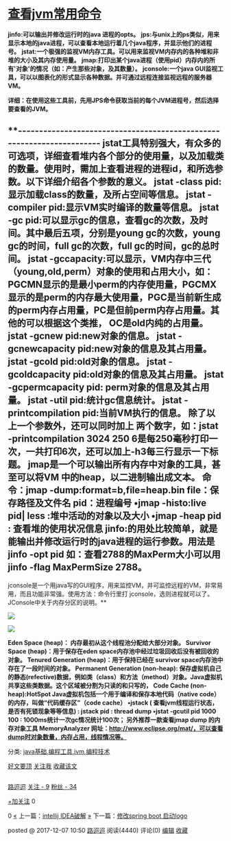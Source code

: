 # [查看jvm常用命令](https://www.cnblogs.com/chenglc/p/7997988.html)

**jinfo:可以输出并修改运行时的java 进程的opts。**
**jps:与unix上的ps类似，用来显示本地的java进程，可以查看本地运行着几个java程序，并显示他们的进程号。**
**jstat:一个极强的监视VM内存工具。可以用来监视VM内存内的各种堆和非堆的大小及其内存使用量。**
**jmap:打印出某个java进程（使用pid）内存内的所有'对象'的情况（如：产生那些对象，及其数量）。**
**jconsole:一个java GUI监视工具，可以以图表化的形式显示各种数据。并可通过远程连接监视远程的服务器VM。**

**详细：在使用这些工具前，先用JPS命令获取当前的每个JVM进程号，然后选择要查看的JVM。**

**----------------------------------------------------------------------
jstat工具特别强大，有众多的可选项，详细查看堆内各个部分的使用量，以及加载类的数量。使用时，需加上查看进程的进程id，和所选参数。以下详细介绍各个参数的意义。
jstat -class pid:显示加载class的数量，及所占空间等信息。
jstat -compiler pid:显示VM实时编译的数量等信息。
jstat -gc pid:可以显示gc的信息，查看gc的次数，及时间。其中最后五项，分别是young gc的次数，young gc的时间，full gc的次数，full gc的时间，gc的总时间。
jstat -gccapacity:可以显示，VM内存中三代（young,old,perm）对象的使用和占用大小，如：PGCMN显示的是最小perm的内存使用量，PGCMX显示的是perm的内存最大使用量，PGC是当前新生成的perm内存占用量，PC是但前perm内存占用量。其他的可以根据这个类推， OC是old内纯的占用量。
jstat -gcnew pid:new对象的信息。
jstat -gcnewcapacity pid:new对象的信息及其占用量。
jstat -gcold pid:old对象的信息。
jstat -gcoldcapacity pid:old对象的信息及其占用量。
jstat -gcpermcapacity pid: perm对象的信息及其占用量。
jstat -util pid:统计gc信息统计。
jstat -printcompilation pid:当前VM执行的信息。
除了以上一个参数外，还可以同时加上 两个数字，如：jstat -printcompilation 3024 250 6是每250毫秒打印一次，一共打印6次，还可以加上-h3每三行显示一下标题。
jmap是一个可以输出所有内存中对象的工具，甚至可以将VM 中的heap，以二进制输出成文本。
命令：jmap -dump:format=b,file=heap.bin <pid>
file：保存路径及文件名
pid：进程编号
•jmap -histo:live pid| less :堆中活动的对象以及大小
•jmap -heap pid : 查看堆的使用状况信息
jinfo:的用处比较简单，就是能输出并修改运行时的java进程的运行参数。用法是jinfo -opt pid 如：查看2788的MaxPerm大小可以用 jinfo -flag MaxPermSize 2788。
--------------------------------------------------------------------------------------------
jconsole是一个用java写的GUI程序，用来监控VM，并可监控远程的VM，非常易用，而且功能非常强。使用方法：命令行里打 jconsole，选则进程就可以了。
JConsole中关于内存分区的说明。**

**![](https://images2017.cnblogs.com/blog/1155586/201712/1155586-20171207105831597-1006824611.png)**

![](https://images2017.cnblogs.com/blog/1155586/201712/1155586-20171207105906144-529098014.png)

**Eden Space (heap)： 内存最初从这个线程池分配给大部分对象。
Survivor Space (heap)：用于保存在eden space内存池中经过垃圾回收后没有被回收的对象。
Tenured Generation (heap)：用于保持已经在 survivor space内存池中存在了一段时间的对象。
Permanent Generation (non-heap): 保存虚拟机自己的静态(refective)数据，例如类（class）和方法（method）对象。Java虚拟机共享这些类数据。这个区域被分割为只读的和只写的，
Code Cache (non-heap):HotSpot Java虚拟机包括一个用于编译和保存本地代码（native code）的内存，叫做“代码缓存区”（code cache）
•jstack ( 查看jvm线程运行状态，是否有死锁现象等等信息) : jstack pid : thread dump
•jstat -gcutil pid 1000 100 : 1000ms统计一次gc情况统计100次；
另外推荐一款查看jmap dump 的内存对象工具 MemoryAnalyzer
网址：http://www.eclipse.org/mat/，可以查看dump时对象数量，内存占用，线程情况等。**

分类: [java基础](https://www.cnblogs.com/chenglc/category/1011019.html),[编程工具](https://www.cnblogs.com/chenglc/category/1004231.html),[jvm](https://www.cnblogs.com/chenglc/category/1127418.html),[编程技术](https://www.cnblogs.com/chenglc/category/1004229.html)

[好文要顶]() [关注我]() [收藏该文]() [![]()]( "分享至新浪微博") [![]()]( "分享至微信")

[![]()](https://home.cnblogs.com/u/chenglc/)

[路迢迢](https://home.cnblogs.com/u/chenglc/)
[关注 - 9](https://home.cnblogs.com/u/chenglc/followees)
[粉丝 - 34](https://home.cnblogs.com/u/chenglc/followers)

[+加关注]()
0

0
[«](https://www.cnblogs.com/chenglc/p/7991224.html) 上一篇：[intellij IDEA破解](https://www.cnblogs.com/chenglc/p/7991224.html "发布于2017-12-06 09:56")
[»](https://www.cnblogs.com/chenglc/p/7998265.html) 下一篇：[修改spring boot 启动logo](https://www.cnblogs.com/chenglc/p/7998265.html "发布于2017-12-07 11:27")

posted @ 2017-12-07 10:50 [路迢迢](https://www.cnblogs.com/chenglc/) 阅读(4440) 评论(0) [编辑](https://i.cnblogs.com/EditPosts.aspx?postid=7997988) [收藏]()